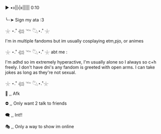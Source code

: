 ▶︎ •၊၊||၊|။||||| 0:10

╰┈➤ Sign my ata :3
 
 𓇼 ⋆.˚ 𓆉 𓆝 𓆡⋆.˚ 𓇼

 I'm in multiple fandoms but im usually cosplaying etm,pjo, or animes 

 𓇼 ⋆.˚ 𓆉 𓆝 𓆡⋆.˚ 𓇼
abt me :

I'm adhd so im extremely hyperactive, I'm usually alone so I always so c+h freely. I 
don't have dni's any fandom is greeted with open arms. I can take jokes as long as they're not sexual.

  𓇼 ⋆.˚ 𓆉 𓆝 𓆡⋆.˚𓇼

🌙 ,, Afk

⛔ ,, Only want 2 talk to friends

🗨️ ,, Int!!

🎭 ,, Only a way to show im online
